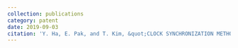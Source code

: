 ```yaml
---
collection: publications
category: patent
date: 2019-09-03
citation: 'Y. Ha, E. Pak, and T. Kim, &quot;CLOCK SYNCHRONIZATION METHOD AND APPARATUS,&quot; <i>US-Registration No. 10404393,</i> 2019'
---
```

